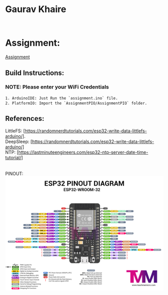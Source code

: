 # Gaurav Khaire <br><br>
# Assignment:
[Assignment](assignmentDoc.pdf)

## Build Instructions:
### NOTE: Please enter your WiFi Credentials <br>
    1. ArduinoIDE: Just Run the `assignment.ino` file.
    2. PlatformIO: Import the `AssignmentPIO/AssignmentPIO` folder.

## References:
LittleFS: [https://randomnerdtutorials.com/esp32-write-data-littlefs-arduino/]. <br>
DeepSleep: [https://randomnerdtutorials.com/esp32-write-data-littlefs-arduino/] <br>
NTP: [https://lastminuteengineers.com/esp32-ntp-server-date-time-tutorial/] <br>
<br><br>PINOUT: <br>
![pinout](ESP32-pinout-diagram.jpg)


